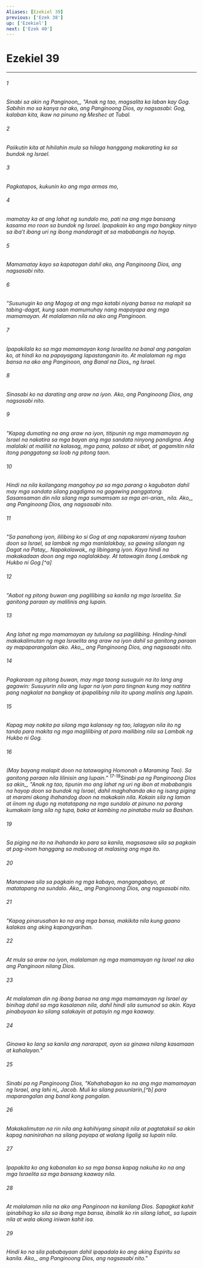 ```yaml
---
Aliases: [Ezekiel 39]
previous: ['Ezek 38']
up: ['Ezekiel']
next: ['Ezek 40']
---
```

# Ezekiel 39

***






















###### 1 










<i class="trans-change">Sinabi sa akin ng Panginoon_, "Anak ng tao, magsalita ka laban kay Gog. Sabihin mo sa kanya na ako, ang Panginoong Dios, ay nagsasabi: Gog, kalaban kita, ikaw na pinuno ng Meshec at Tubal. 





















###### 2 










Paiikutin kita at hihilahin mula sa hilaga hanggang makarating ka sa bundok ng Israel. 





















###### 3 










Pagkatapos, kukunin ko ang mga armas mo, 





















###### 4 










mamatay ka at ang lahat ng sundalo mo, pati na ang mga bansang kasama mo roon sa bundok ng Israel. Ipapakain ko ang mga bangkay ninyo sa ibaʼt ibang uri ng ibong mandaragit at sa mababangis na hayop. 





















###### 5 










Mamamatay kayo sa kapatagan dahil ako, ang Panginoong Dios, ang nagsasabi nito. 





















###### 6 










"Susunugin ko ang Magog at ang mga katabi niyang bansa na malapit sa tabing-dagat, kung saan mamumuhay nang mapayapa ang mga mamamayan. At malalaman nila na ako ang Panginoon. 





















###### 7 










Ipapakilala ko sa mga mamamayan kong Israelita na banal ang pangalan ko, at hindi ko na papayagang lapastanganin ito. At malalaman ng mga bansa na ako ang Panginoon, ang Banal <i class="trans-change">na Dios_ ng Israel. 





















###### 8 










Sinasabi ko na darating ang araw na iyon. Ako, ang Panginoong Dios, ang nagsasabi nito. 





















###### 9 










"Kapag dumating na ang araw na iyon, titipunin ng mga mamamayan ng Israel na nakatira sa mga bayan ang mga sandata ninyong pandigma. Ang malalaki at maliliit na kalasag, mga pana, palaso at sibat, at gagamitin nila itong panggatong sa loob ng pitong taon. 





















###### 10 










Hindi na nila kailangang mangahoy pa sa mga parang o kagubatan dahil may mga sandata silang pagdigma na gagawing panggatong. Sasamsaman din nila silang mga sumamsam <i class="trans-change">sa mga ari-arian_ nila. <i class="trans-change">Ako,_ ang Panginoong Dios, ang nagsasabi nito. 





















###### 11 










"Sa panahong iyon, ililibing ko si Gog at ang napakarami niyang tauhan doon sa Israel, sa lambak ng mga manlalakbay, sa gawing silangan ng Dagat <i class="trans-change">na Patay_. <i class="trans-change">Napakalawak_ ng libingang iyon. Kaya hindi na makakadaan doon ang mga naglalakbay. At tatawagin itong Lambak ng Hukbo ni Gog.[^a] 





















###### 12 










"Aabot ng pitong buwan ang paglilibing sa kanila ng mga Israelita. Sa ganitong paraan ay malilinis ang lupain. 





















###### 13 










Ang lahat ng mga mamamayan ay tutulong sa paglilibing. Hinding-hindi makakalimutan ng mga Israelita ang araw na iyon dahil sa ganitong paraan ay mapaparangalan ako. <i class="trans-change">Ako,_ ang Panginoong Dios, ang nagsasabi nito. 





















###### 14 










Pagkaraan ng pitong buwan, may mga taong susuguin na ito lang ang gagawin: Susuyurin nila ang lugar na iyon para tingnan kung may natitira pang nagkalat na bangkay at ipapalibing nila ito upang malinis ang lupain. 





















###### 15 










Kapag may nakita pa silang mga kalansay ng tao, lalagyan nila ito ng tanda para makita ng mga maglilibing at para mailibing nila sa Lambak ng Hukbo ni Gog. 





















###### 16 










(May bayang malapit doon na tatawaging Homonah o Maraming Tao). Sa ganitong paraan nila lilinisin ang lupain." <sup class="versenum">17-18</sup>Sinabi pa ng Panginoong Dios <i class="trans-change">sa akin_, "Anak ng tao, tipunin mo ang lahat ng uri ng ibon at mababangis na hayop doon sa bundok ng Israel, dahil maghahanda ako ng isang piging at marami akong ihahandog doon na makakain nila. Kakain sila ng laman at iinom ng dugo ng matatapang na mga sundalo at pinuno na parang kumakain lang sila ng tupa, baka at kambing na pinataba mula sa Bashan. 





















###### 19 










Sa piging na ito na ihahanda ko para sa kanila, magsasawa sila sa pagkain at pag-inom hanggang sa mabusog at malasing ang mga ito. 





















###### 20 










Mananawa sila sa pagkain ng mga kabayo, mangangabayo, at matatapang na sundalo. <i class="trans-change">Ako,_ ang Panginoong Dios, ang nagsasabi nito. 





















###### 21 










"Kapag pinarusahan ko na ang mga bansa, makikita nila kung gaano kalakas ang aking kapangyarihan. 





















###### 22 










At mula sa araw na iyon, malalaman ng mga mamamayan ng Israel na ako ang Panginoon nilang Dios. 





















###### 23 










At malalaman din ng ibang bansa na ang mga mamamayan ng Israel ay binihag dahil sa mga kasalanan nila, dahil hindi sila sumunod sa akin. Kaya pinabayaan ko silang salakayin at patayin ng mga kaaway. 





















###### 24 










Ginawa ko lang sa kanila ang nararapat, ayon sa ginawa nilang kasamaan at kahalayan." 





















###### 25 










Sinabi pa ng Panginoong Dios, "Kahahabagan ko na ang mga mamamayan ng Israel, <i class="trans-change">ang lahi ni_ Jacob. Muli ko silang pauunlarin,[^b] para maparangalan ang banal kong pangalan. 





















###### 26 










Makakalimutan na rin nila ang kahihiyang sinapit nila at pagtataksil sa akin kapag naninirahan na silang payapa at walang ligalig sa lupain nila. 





















###### 27 










Ipapakita ko ang kabanalan ko sa mga bansa kapag nakuha ko na ang mga Israelita sa mga bansang kaaway nila. 





















###### 28 










At malalaman nila na ako ang Panginoon na kanilang Dios. Sapagkat kahit ipinabihag ko sila sa ibang mga bansa, ibinalik ko rin silang <i class="trans-change">lahat_ sa lupain nila at wala akong iniwan kahit isa. 





















###### 29 










Hindi ko na sila pababayaan dahil ipapadala ko ang aking Espiritu sa kanila. <i class="trans-change">Ako,_ ang Panginoong Dios, ang nagsasabi nito."
